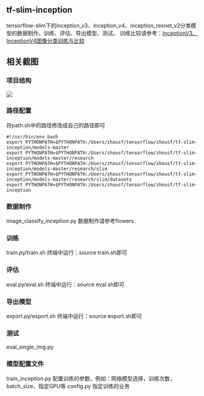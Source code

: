 ## tf-slim-inception
tensorflow-slim下的inception_v3、inception_v4、inception_resnet_v2分类模型的数据制作、训练、评估、导出模型、测试。
训练比较请参考：[InceptionV3、InceptionV4图像分类训练与比较](https://blog.csdn.net/zsf442553199/article/details/85683335)


## 相关截图
### 项目结构
![](https://github.com/MrZhousf/tf-slim-inception/blob/master/pic/1.png?raw=true)

### 路径配置
将path.sh中的路径修改成自己的路径即可
```
#!/usr/bin/env bash
export PYTHONPATH=$PYTHONPATH:/Users/zhousf/tensorflow/zhousf/tf-slim-inception/models-master
export PYTHONPATH=$PYTHONPATH:/Users/zhousf/tensorflow/zhousf/tf-slim-inception/models-master/research
export PYTHONPATH=$PYTHONPATH:/Users/zhousf/tensorflow/zhousf/tf-slim-inception/models-master/research/slim
export PYTHONPATH=$PYTHONPATH:/Users/zhousf/tensorflow/zhousf/tf-slim-inception/models-master/research/slim/datasets
export PYTHONPATH=$PYTHONPATH:/Users/zhousf/tensorflow/zhousf/tf-slim-inception
```

### 数据制作
image_classify_inception.py
数据制作请参考flowers

### 训练
train.py/train.sh
终端中运行：source train.sh即可

### 评估
eval.py/eval.sh
终端中运行：source eval.sh即可

### 导出模型
export.py/export.sh
终端中运行：source export.sh即可

### 测试
eval_single_img.py

### 模型配置文件
train_inception.py 配置训练的参数，例如：网络模型选择，训练次数，batch_size、指定GPU等
config.py 指定训练的业务


